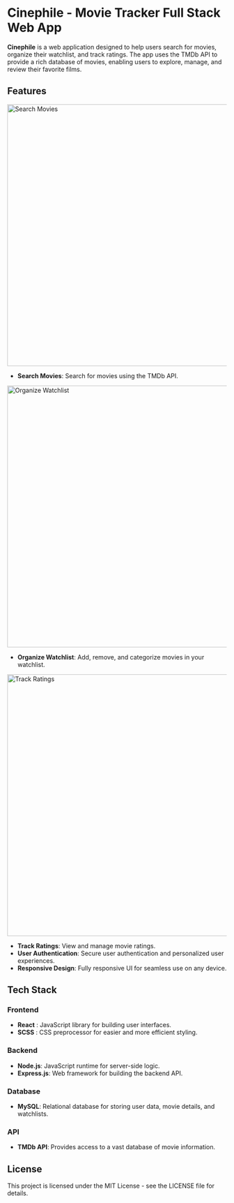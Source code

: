 # Cinephile - Movie Tracker Full Stack Web App #
**Cinephile** is a web application designed to help users search for movies, organize their watchlist, and track ratings. The app uses the TMDb API to provide a rich database of movies, enabling users to explore, manage, and review their favorite films.

## Features ##

<img src="https://github.com/user-attachments/assets/6b9900d5-0646-440b-a874-341987483db6" alt="Search Movies" width="600"/>


- **Search Movies**: Search for movies using the TMDb API.


<img src="https://github.com/user-attachments/assets/02ec4c01-128b-429d-937f-aa7626f735b6" alt="Organize Watchlist" width="600"/>


- **Organize Watchlist**: Add, remove, and categorize movies in your watchlist.


<img src="https://github.com/user-attachments/assets/ca838570-11b3-4079-9b71-70c85baa7a30" alt="Track Ratings" width="600"/>

- **Track Ratings**: View and manage movie ratings.
- **User Authentication**: Secure user authentication and personalized user experiences.
- **Responsive Design**: Fully responsive UI for seamless use on any device.

## Tech Stack ##
  ### Frontend ###
  - **React** : JavaScript library for building user interfaces.
  - **SCSS** : CSS preprocessor for easier and more efficient styling.
  ### Backend ###
  - **Node.js**: JavaScript runtime for server-side logic.
  - **Express.js**: Web framework for building the backend API.
  ### Database ###
  - **MySQL**: Relational database for storing user data, movie details, and watchlists.
  ### API ###
  - **TMDb API**: Provides access to a vast database of movie information.

## License ##
This project is licensed under the MIT License - see the LICENSE file for details.
